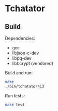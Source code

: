 # Tchatator

## Build

Dependencies:

- gcc
- libjson-c-dev
- libpq-dev
- libbcrypt (vendored)

Build and run:

```bash
make
./bin/tchatator413
```

Run tests:

```bash
make test
```
